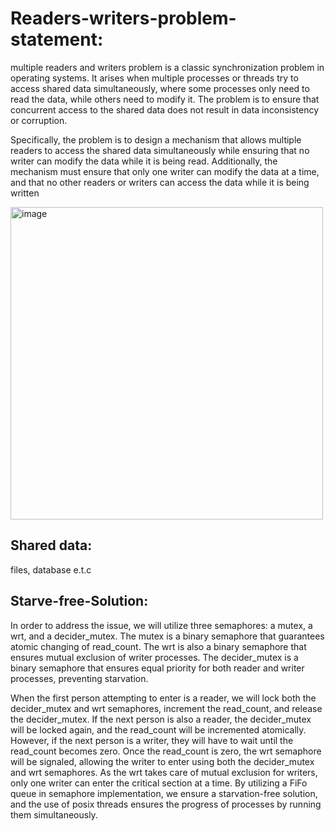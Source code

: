 # Readers-writers-problem-statement:
   multiple readers and writers problem is a classic synchronization problem in operating systems. It arises when multiple processes or threads try to access shared data simultaneously, where some processes only need to read the data, while others need to modify it. The problem is to ensure that concurrent access to the shared data does not result in data inconsistency or corruption.

   Specifically, the problem is to design a mechanism that allows multiple readers to access the shared data simultaneously while ensuring that no writer can modify the data while it is being read. Additionally, the mechanism must ensure that only one writer can modify the data at a time, and that no other readers or writers can access the data while it is being written
   
<img width="500" alt="image" src="https://user-images.githubusercontent.com/116514653/225282994-0f924ad5-5db4-4c5f-99d2-d9dda34aa861.png">



   
## Shared data:
   files, database e.t.c
   
## Starve-free-Solution:
 In order to address the issue, we will utilize three semaphores: a mutex, a wrt, and a decider_mutex. The mutex is a binary semaphore that guarantees atomic changing of read_count. The wrt is also a binary semaphore that ensures mutual exclusion of writer processes. The decider_mutex is a binary semaphore that ensures equal priority for both reader and writer processes, preventing starvation.

When the first person attempting to enter is a reader, we will lock both the decider_mutex and wrt semaphores, increment the read_count, and release the decider_mutex. If the next person is also a reader, the decider_mutex will be locked again, and the read_count will be incremented atomically. However, if the next person is a writer, they will have to wait until the read_count becomes zero. Once the read_count is zero, the wrt semaphore will be signaled, allowing the writer to enter using both the decider_mutex and wrt semaphores. As the wrt takes care of mutual exclusion for writers, only one writer can enter the critical section at a time. By utilizing a FiFo queue in semaphore implementation, we ensure a starvation-free solution, and the use of posix threads ensures the progress of processes by running them simultaneously.
